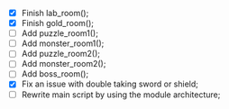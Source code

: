 - [X] Finish lab_room();
- [X] Finish gold_room();
- [ ] Add puzzle_room1();
- [ ] Add monster_room1();
- [ ] Add puzzle_room2();
- [ ] Add monster_room2();
- [ ] Add boss_room();
- [X] Fix an issue with double taking sword or shield;
- [ ] Rewrite main script by using the module architecture;
